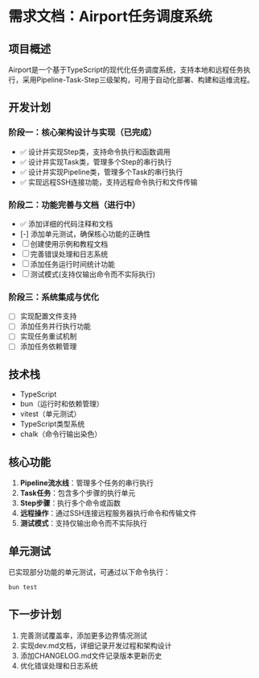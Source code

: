 # 需求文档：Airport任务调度系统

## 项目概述
Airport是一个基于TypeScript的现代化任务调度系统，支持本地和远程任务执行，采用Pipeline-Task-Step三级架构，可用于自动化部署、构建和运维流程。

## 开发计划

### 阶段一：核心架构设计与实现（已完成）
- ✅ 设计并实现Step类，支持命令执行和函数调用
- ✅ 设计并实现Task类，管理多个Step的串行执行
- ✅ 设计并实现Pipeline类，管理多个Task的串行执行
- ✅ 实现远程SSH连接功能，支持远程命令执行和文件传输

### 阶段二：功能完善与文档（进行中）
- ✅ 添加详细的代码注释和文档
- [-] 添加单元测试，确保核心功能的正确性
- ☐ 创建使用示例和教程文档
- ☐ 完善错误处理和日志系统
- ☐ 添加任务运行时间统计功能
- ☐ 测试模式(支持仅输出命令而不实际执行)

### 阶段三：系统集成与优化
- ☐ 实现配置文件支持
- ☐ 添加任务并行执行功能
- ☐ 实现任务重试机制
- ☐ 添加任务依赖管理

## 技术栈
- TypeScript
- bun（运行时和依赖管理）
- vitest（单元测试）
- TypeScript类型系统
- chalk（命令行输出染色）

## 核心功能
1. **Pipeline流水线**：管理多个任务的串行执行
2. **Task任务**：包含多个步骤的执行单元
3. **Step步骤**：执行多个命令或函数
4. **远程操作**：通过SSH连接远程服务器执行命令和传输文件
5. **测试模式**：支持仅输出命令而不实际执行

## 单元测试
已实现部分功能的单元测试，可通过以下命令执行：
```bash
bun test
```

## 下一步计划
1. 完善测试覆盖率，添加更多边界情况测试
2. 实现dev.md文档，详细记录开发过程和架构设计
3. 添加CHANGELOG.md文件记录版本更新历史
4. 优化错误处理和日志系统
